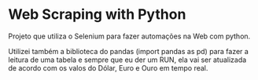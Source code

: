 # Web Scraping with Python
 Projeto que utiliza o Selenium para fazer automações na Web com python.

Utilizei também a biblioteca do pandas (import pandas as pd) para fazer a leitura de uma tabela e sempre que eu der um RUN, ela vai ser atualizada de acordo com os valos do Dólar, Euro e Ouro em tempo real.
